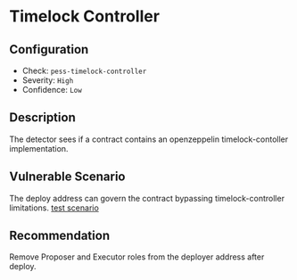 # Timelock Controller

## Configuration
* Check: `pess-timelock-controller`
* Severity: `High`
* Confidence: `Low`

## Description
The detector sees if a contract contains an openzeppelin timelock-contoller implementation.

## Vulnerable Scenario
The deploy address can govern the contract bypassing timelock-controller limitations.
[test scenario](../tests/timelock_controller_test.sol)

## Recommendation
Remove Proposer and Executor roles from the deployer address after deploy.